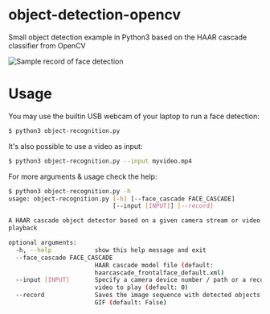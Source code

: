 # object-detection-opencv

Small object detection example in Python3 based on the HAAR cascade classifier from OpenCV

![Sample record of face detection](https://raw.githubusercontent.com/xor1010101/object-detection-opencv/main/record.gif)

# Usage

You may use the builtin USB webcam of your laptop to run a face detection:

```bash
$ python3 object-recognition.py
```

It's also possible to use a video as input:

```bash
$ python3 object-recognition.py --input myvideo.mp4
```

For more arguments & usage check the help:

```bash
$ python3 object-recognition.py -h
usage: object-recognition.py [-h] [--face_cascade FACE_CASCADE]
                             [--input [INPUT]] [--record]

A HAAR cascade object detector based on a given camera stream or video
playback

optional arguments:
  -h, --help            show this help message and exit
  --face_cascade FACE_CASCADE
                        HAAR cascade model file (default:
                        haarcascade_frontalface_default.xml)
  --input [INPUT]       Specify a camera device number / path or a recorded
                        video to play (default: 0)
  --record              Saves the image sequence with detected objects to a
                        GIF (default: False)
```